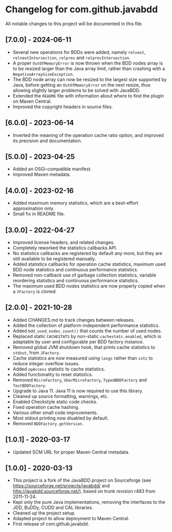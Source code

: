 # Changelog for com.github.javabdd

All notable changes to this project will be documented in this file.

## [7.0.0] - 2024-06-11

* Several new operations for BDDs were added, namely `relnext`, `relnextIntersection`, `relprev` and `relprevIntersection`.
* A proper `OutOfMemoryError` is now thrown when the BDD nodes array is to be resized larger than the Java array limit, rather than crashing with a `NegativeArraySizeException`.
* The BDD node array can now be resized to the largest size supported by Java, before getting an `OutOfMemoryError` on the next resize, thus allowing slightly larger problems to be solved with JavaBDD.
* Extended the `README` file with information about where to find the plugin on Maven Central.
* Improved the copyright headers in source files.

## [6.0.0] - 2023-06-14

* Inverted the meaning of the operation cache ratio option, and improved its precision and documentation.

## [5.0.0] - 2023-04-25

* Added an OSGi-compatible manifest.
* Improved Maven metadata.

## [4.0.0] - 2023-02-16

* Added maximum memory statistics, which are a best-effort approximation only.
* Small fix in README file.

## [3.0.0] - 2022-04-27

* Improved license headers, and related changes.
* Completely reworked the statistics callbacks API.
* No statistics callbacks are registered by default any more, but they are still available to be registered manually.
* Added statistics callbacks for operation cache statistics, maximum used BDD node statistics and continuous performance statistics.
* Removed non-callback use of garbage collection statistics, variable reordering statistics and continuous performance statistics.
* The maximum used BDD nodes statistics are now properly copied when a `JFactory` is cloned.

## [2.0.0] - 2021-10-28
* Added CHANGES.md to track changes between releases.
* Added the collection of platform-independent performance statistics.
* Added `bdd_used_nodes_count()` that counts the number of used nodes.
* Replaced static `CACHESTATS` by non-static `cachestats.enabled`, which is adaptable by user and configurable per BDD factory instance.
* Removed global JVM shutdown hook, that prints cache statistics to `stdout`, from `JFactory`.
* Cache statistics are now measured using `longs` rather than `ints` to reduce integer overflow issues.
* Added `opAccess` statistic to cache statistics.
* Added functionality to reset statistics.
* Removed `MicroFactory`, `UberMicroFactory`, `TypedBDDFactory` and `TestBDDFactory`.
* Upgrade to Java 11. Java 11 is now required to use this library.
* Cleaned up source formatting, warnings, etc.
* Enabled Checkstyle static code checks.
* Fixed operation cache hashing.
* Various other small code improvements.
* Most stdout printing now disabled by default.
* Removed `BDDFactory.getVersion`.

## [1.0.1] - 2020-03-17
* Updated SCM URL for proper Maven Central metadata.

## [1.0.0] - 2020-03-13
* This project is a fork of the JavaBDD project on Sourceforge (see https://sourceforge.net/projects/javabdd/ and http://javabdd.sourceforge.net/), based on trunk revision r483 from 2011-11-24.
* Kept only the pure Java implementations, removing the interfaces to the JDD, BuDDy, CUDD and CAL libraries.
* Cleaned up the project setup.
* Adapted project to allow deployment to Maven Central.
* First release of com.github.javabdd.
